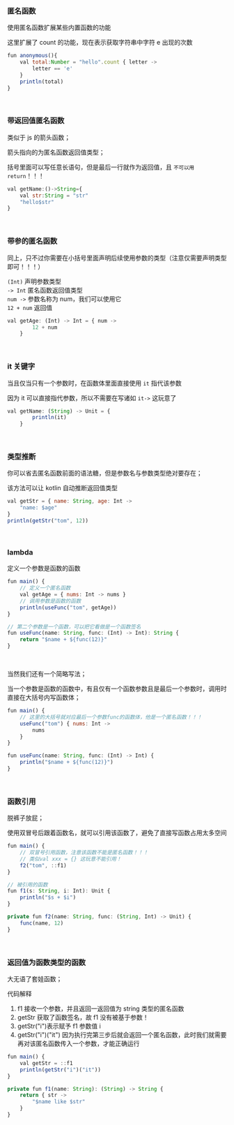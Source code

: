 ### 匿名函数

使用匿名函数扩展某些内置函数的功能

这里扩展了 count 的功能，现在表示获取字符串中字符 e 出现的次数

```js
fun anonymous(){
    val total:Number = "hello".count { letter ->
        letter == 'e'
    }
    println(total)
}
```

<br>

### 带返回值匿名函数

类似于 js 的箭头函数；

箭头指向的为匿名函数返回值类型；

括号里面可以写任意长语句，但是最后一行就作为返回值，且 `不可以用 return`！！！

```js
val getName:()->String={
    val str:String = "str"
    "hello$str"
}
```

<br>

### 带参的匿名函数

同上，只不过你需要在小括号里面声明后续使用参数的类型（注意仅需要声明类型即可！！！）

`(Int)` 声明参数类型  
`-> Int` 匿名函数返回值类型  
`num ->` 参数名称为 num，我们可以使用它  
`12 + num` 返回值

```js
val getAge: (Int) -> Int = { num ->
        12 + num
    }
```

<br>

### it 关键字

当且仅当只有一个参数时，在函数体里面直接使用 `it` 指代该参数

因为 it 可以直接指代参数，所以不需要在写诸如 `it->` 这玩意了

```js
val getName: (String) -> Unit = {
        println(it)
    }
```

<br>

### 类型推断

你可以省去匿名函数前面的语法糖，但是参数名与参数类型绝对要存在；

该方法可以让 kotlin 自动推断返回值类型

```js
val getStr = { name: String, age: Int ->
    "name: $age"
}
println(getStr("tom", 12))
```

<br>

### lambda

定义一个参数是函数的函数

```js
fun main() {
    // 定义一个匿名函数
    val getAge = { nums: Int -> nums }
    // 调用参数是函数的函数
    println(useFunc("tom", getAge))
}

// 第二个参数是一个函数，可以把它看做是一个函数签名
fun useFunc(name: String, func: (Int) -> Int): String {
    return "$name + ${func(12)}"
}
```

<br>

当然我们还有一个简略写法；

当一个参数是函数的函数中，有且仅有一个函数参数且是最后一个参数时，调用时直接在大括号内写函数体；

```js
fun main() {
    // 这里的大括号就对应最后一个参数func的函数体，他是一个匿名函数！！！
    useFunc("tom") { nums: Int ->
        nums
    }
}

fun useFunc(name: String, func: (Int) -> Int) {
    println("$name + ${func(12)}")
}
```

<br>

### 函数引用

脱裤子放屁；

使用双冒号后跟着函数名，就可以引用该函数了，避免了直接写函数占用太多空间

```js
fun main() {
    // 双冒号引用函数，注意该函数不能是匿名函数！！！
    // 类似val xxx = {} 这玩意不能引用！
    f2("tom", ::f1)
}

// 被引用的函数
fun f1(s: String, i: Int): Unit {
    println("$s + $i")
}

private fun f2(name: String, func: (String, Int) -> Unit) {
    func(name, 12)
}
```

<br>

### 返回值为函数类型的函数

大无语了套娃函数；

代码解释

1. f1 接收一个参数，并且返回一返回值为 string 类型的匿名函数
2. getStr 获取了函数签名，故 f1 没有被基于参数！
3. getStr("i")表示赋予 f1 参数值 i
4. getStr("i")("it") 因为执行完第三步后就会返回一个匿名函数，此时我们就需要再对该匿名函数传入一个参数，才能正确运行

```js
fun main() {
    val getStr = ::f1
    println(getStr("i")("it"))
}

private fun f1(name: String): (String) -> String {
    return { str ->
        "$name like $str"
    }
}
```

<br>
